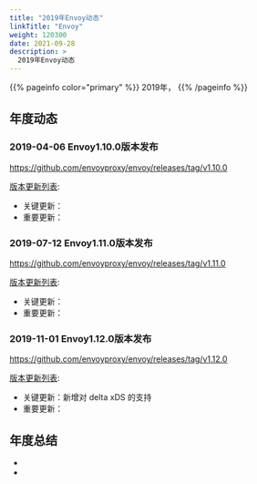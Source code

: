 ```yaml
---
title: "2019年Envoy动态"
linkTitle: "Envoy"
weight: 120300
date: 2021-09-28
description: >
  2019年Envoy动态
---
```


{{% pageinfo color="primary" %}}
2019年，
{{% /pageinfo %}}

## 年度动态

### 2019-04-06 Envoy1.10.0版本发布

https://github.com/envoyproxy/envoy/releases/tag/v1.10.0

[版本更新列表](https://www.envoyproxy.io/docs/envoy/latest/version_history/v1.10.0): 

- 关键更新：
- 重要更新：

### 2019-07-12 Envoy1.11.0版本发布

https://github.com/envoyproxy/envoy/releases/tag/v1.11.0

[版本更新列表](https://www.envoyproxy.io/docs/envoy/latest/version_history/v1.11.0): 

- 关键更新：
- 重要更新：

### 2019-11-01 Envoy1.12.0版本发布

https://github.com/envoyproxy/envoy/releases/tag/v1.12.0

[版本更新列表](https://www.envoyproxy.io/docs/envoy/latest/version_history/v1.12.0): 

- 关键更新：新增对 delta xDS 的支持
- 重要更新：



## 年度总结

- 
- 

